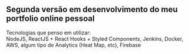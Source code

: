 ## Segunda versão em desenvolvimento do meu portfolio online pessoal

Tecnologias que penso em utilizar: <br>
NodeJS, ReactJS + React Hooks + Styled Components, Jenkins, Docker, AWS,
algum tipo de Analytics (Heat Map, etc), Firebase
